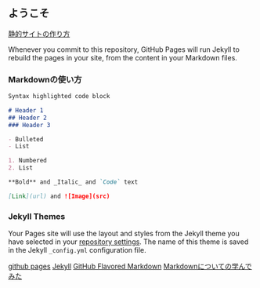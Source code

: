 ## ようこそ

 [静的サイトの作り方](https://guides.github.com/features/pages/) 


Whenever you commit to this repository, GitHub Pages will run Jekyll to rebuild the pages in your site, from the content in your Markdown files.

### Markdownの使い方

```markdown
Syntax highlighted code block

# Header 1
## Header 2
### Header 3

- Bulleted
- List

1. Numbered
2. List

**Bold** and _Italic_ and `Code` text

[Link](url) and ![Image](src)
```


### Jekyll Themes

Your Pages site will use the layout and styles from the Jekyll theme you have selected in your [repository settings](https://github.com/mapotofu9/mapotofu9.github.io/settings). The name of this theme is saved in the Jekyll `_config.yml` configuration file.

[github pages](https://docs.github.com/categories/github-pages-basics/)
[Jekyll](https://jekyllrb.com/)
[GitHub Flavored Markdown](https://guides.github.com/features/mastering-markdown/)
[Markdownについての学んでみた](markdown1.md)
